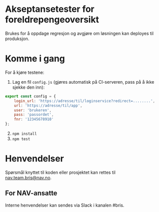 # Akseptansetester for foreldrepengeoversikt

Brukes for å oppdage regresjon og avgjøre om løsningen kan deployes til produksjon.

# Komme i gang

For å kjøre testene:

1. Lag en fil `config.js` (gjøres automatisk på CI-serveren, pass på å ikke sjekke den inn):

```javascript
export const config = {
    login_url: 'https://adresse/til/loginservice?redirect=........',
    url: 'https://adresse/til/app',
    user: 'brukeren',
    pass: 'passordet',
    fnr: '12345678910'
};
```

2. `npm install`
3. `npm test`

# Henvendelser

Spørsmål knyttet til koden eller prosjektet kan rettes til nav.team.bris@nav.no.

## For NAV-ansatte

Interne henvendelser kan sendes via Slack i kanalen #bris.
